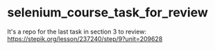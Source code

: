 # selenium_course_task_for_review
It's a repo for the last task in section 3 to review: https://stepik.org/lesson/237240/step/9?unit=209628
